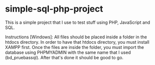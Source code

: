 # simple-sql-php-project
This is a simple project that I use to test stuff using PHP, JavaScript and SQL.

Instructions [Windows]: All files should be placed inside a folder in the htdocs directory. In order to have that htdocs directory, you must install XAMPP first. 
Once the files are inside the folder, you must import the database using PHPMYADMIN with the same name that I used (bd_pruebassql). After that's done it should be good to go.
